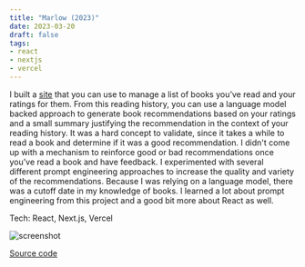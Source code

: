 ```yaml
---
title: "Marlow (2023)"
date: 2023-03-20
draft: false
tags:
- react
- nextjs
- vercel
---
```


I built a [site](https://marlow-ai.vercel.app/) that you can use to manage a list of books you’ve read and your ratings for them.
From this reading history, you can use a language model backed approach to generate book recommendations based on your ratings and a small summary justifying the recommendation in the context of your reading history.
It was a hard concept to validate, since it takes a while to read a book and determine if it was a good recommendation.
I didn't come up with a mechanism to reinforce good or bad recommendations once you’ve read a book and have feedback.
I experimented with several different prompt engineering approaches to increase the quality and variety of the recommendations.
Because I was relying on a language model, there was a cutoff date in my knowledge of books.
I learned a lot about prompt engineering from this project and a good bit more about React as well.

Tech: React, Next.js, Vercel

![screenshot](/img/projects/marlow.png)

[Source code](https://github.com/danielcorin/marlow-ai/)
